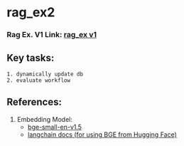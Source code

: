 # rag_ex2

### Rag Ex. V1 Link: [rag_ex v1](https://github.com/Kshitijk14/rag_ex)

## Key tasks:
    1. dynamically update db
    2. evaluate workflow

## References:
1. Embedding Model:
   * [bge-small-en-v1.5](https://huggingface.co/BAAI/bge-small-en-v1.5)
   * [langchain docs (for using BGE from Hugging Face)](https://python.langchain.com/docs/integrations/text_embedding/bge_huggingface/)